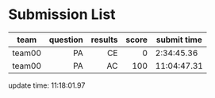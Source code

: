 # Submission List
team    | question  | results  | score | submit time
------|-----:|-----:| ----:|-----
team00 | PA | CE | 0 | 2:34:45.36
team00 | PA | AC | 100 | 11:04:47.31


update time: 11:18:01.97 
